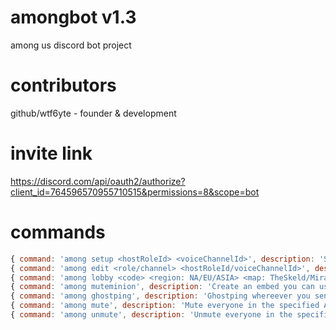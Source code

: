 # amongbot v1.3
among us discord bot project  

# contributors

github/wtf6yte - founder & development  

# invite link

https://discord.com/api/oauth2/authorize?client_id=764596570955710515&permissions=8&scope=bot

# commands

```javascript
{ command: 'among setup <hostRoleId> <voiceChannelId>', description: 'Setup a server with the host role and voice channel ID.', example: 'among setup 201974736740155392 766736579833888848' },
{ command: 'among edit <role/channel> <hostRoleId/voiceChannelId>', description: 'Edit the host role or voice channel ID.', example: 'among edit channel 766736579833888848' },
{ command: 'among lobby <code> <region: NA/EU/ASIA> <map: TheSkeld/MiraHQ/Polus> <impostors: 1/2/3>  <confirmEjects: on/off> <visualTasks: on/off>', description: 'Post a lobby message.', example: 'among lobby YIDOSK NA TheSkeld 2 off off'},
{ command: 'among muteminion', description: 'Create an embed you can use to mute and unmute the voice channel using reactions.'},
{ command: 'among ghostping', description: 'Ghostping whereever you send the message!'},
{ command: 'among mute', description: 'Mute everyone in the specified Among Us voice channel.' },
{ command: 'among unmute', description: 'Unmute everyone in the specified Among Us voice channel.' }
```
